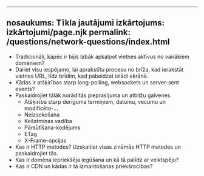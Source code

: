 ***

## nosaukums: Tīkla jautājumi&#xA;izkārtojums: izkārtojumi/page.njk&#xA;permalink: /questions/network-questions/index.html

*   Tradicionāli, kāpēc ir bijis labāk apkalpot vietnes aktīvus no vairākiem domēniem?
*   Dariet visu iespējamo, lai aprakstītu procesu no brīža, kad ierakstāt vietnes URL, līdz brīdim, kad pabeidzat ielādi ekrānā.
*   Kādas ir atšķirības starp long-polling, websockets un server-sent events?
*   Paskaidrojiet tālāk norādītās pieprasījuma un atbilžu galvenes.
    *   Atšķirība starp derīguma termiņiem, datumu, vecumu un modificēto-...
    *   Neizsekošana
    *   Kešatmiņas vadība
    *   Pārsūtīšana-kodējums
    *   ETag
    *   X-Frame-opcijas
*   Kas ir HTTP metodes? Uzskaitiet visas zināmās HTTP metodes un paskaidrojiet tās.
*   Kas ir domēna iepriekšēja iegūšana un kā tā palīdz ar veiktspēju?
*   Kas ir CDN un kādas ir tā izmantošanas priekšrocības?
